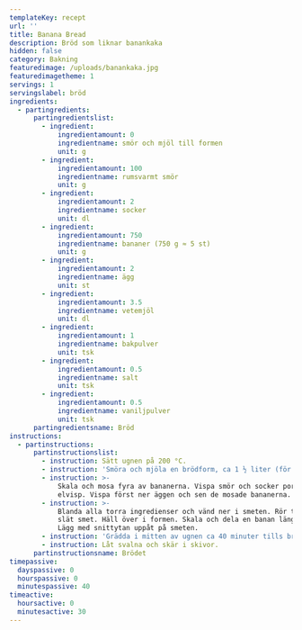 ```yaml
---
templateKey: recept
url: ''
title: Banana Bread
description: Bröd som liknar banankaka
hidden: false
category: Bakning
featuredimage: /uploads/banankaka.jpg
featuredimagetheme: 1
servings: 1
servingslabel: bröd
ingredients:
  - partingredients:
      partingredientslist:
        - ingredient:
            ingredientamount: 0
            ingredientname: smör och mjöl till formen
            unit: g
        - ingredient:
            ingredientamount: 100
            ingredientname: rumsvarmt smör
            unit: g
        - ingredient:
            ingredientamount: 2
            ingredientname: socker
            unit: dl
        - ingredient:
            ingredientamount: 750
            ingredientname: bananer (750 g ≈ 5 st)
            unit: g
        - ingredient:
            ingredientamount: 2
            ingredientname: ägg
            unit: st
        - ingredient:
            ingredientamount: 3.5
            ingredientname: vetemjöl
            unit: dl
        - ingredient:
            ingredientamount: 1
            ingredientname: bakpulver
            unit: tsk
        - ingredient:
            ingredientamount: 0.5
            ingredientname: salt
            unit: tsk
        - ingredient:
            ingredientamount: 0.5
            ingredientname: vaniljpulver
            unit: tsk
      partingredientsname: Bröd
instructions:
  - partinstructions:
      partinstructionslist:
        - instruction: Sätt ugnen på 200 °C.
        - instruction: 'Smöra och mjöla en brödform, ca 1 ½ liter (för 10-12 skivor).'
        - instruction: >-
            Skala och mosa fyra av bananerna. Vispa smör och socker poröst med
            elvisp. Vispa först ner äggen och sen de mosade bananerna.
        - instruction: >-
            Blanda alla torra ingredienser och vänd ner i smeten. Rör till en
            slät smet. Häll över i formen. Skala och dela en banan längsmed.
            Lägg med snittytan uppåt på smeten.
        - instruction: 'Grädda i mitten av ugnen ca 40 minuter tills brödet är gyllene. '
        - instruction: Låt svalna och skär i skivor.
      partinstructionsname: Brödet
timepassive:
  dayspassive: 0
  hourspassive: 0
  minutespassive: 40
timeactive:
  hoursactive: 0
  minutesactive: 30
---
```


